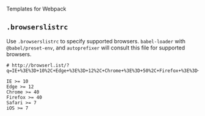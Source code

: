 Templates for Webpack

## `.browserslistrc`

Use `.browserslistrc` to specify supported browsers. `babel-loader` with `@babel/preset-env`, and
`autoprefixer` will consult this file for supported browsers.

    # http://browserl.ist/?q=IE+%3E%3D+10%2C+Edge+%3E%3D+12%2C+Chrome+%3E%3D+50%2C+Firefox+%3E%3D+40%2C+Safari+%3E%3D+7%2C+iOS+%3E%3D+7

    IE >= 10
    Edge >= 12
    Chrome >= 40
    Firefox >= 40
    Safari >= 7
    iOS >= 7
